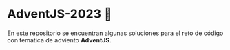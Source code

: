 # AdventJS-2023 🎄
En este repositorio se encuentran algunas soluciones para el reto de código con temática de adviento **AdventJS**.
